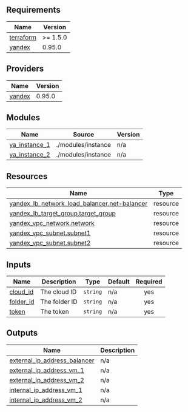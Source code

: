 ## Requirements

| Name | Version |
|------|---------|
| <a name="requirement_terraform"></a> [terraform](#requirement\_terraform) | >= 1.5.0 |
| <a name="requirement_yandex"></a> [yandex](#requirement\_yandex) | 0.95.0 |

## Providers

| Name | Version |
|------|---------|
| <a name="provider_yandex"></a> [yandex](#provider\_yandex) | 0.95.0 |

## Modules

| Name | Source | Version |
|------|--------|---------|
| <a name="module_ya_instance_1"></a> [ya\_instance\_1](#module\_ya\_instance\_1) | ./modules/instance | n/a |
| <a name="module_ya_instance_2"></a> [ya\_instance\_2](#module\_ya\_instance\_2) | ./modules/instance | n/a |

## Resources

| Name | Type |
|------|------|
| [yandex_lb_network_load_balancer.net-balancer](https://registry.terraform.io/providers/yandex-cloud/yandex/0.95.0/docs/resources/lb_network_load_balancer) | resource |
| [yandex_lb_target_group.target_group](https://registry.terraform.io/providers/yandex-cloud/yandex/0.95.0/docs/resources/lb_target_group) | resource |
| [yandex_vpc_network.network](https://registry.terraform.io/providers/yandex-cloud/yandex/0.95.0/docs/resources/vpc_network) | resource |
| [yandex_vpc_subnet.subnet1](https://registry.terraform.io/providers/yandex-cloud/yandex/0.95.0/docs/resources/vpc_subnet) | resource |
| [yandex_vpc_subnet.subnet2](https://registry.terraform.io/providers/yandex-cloud/yandex/0.95.0/docs/resources/vpc_subnet) | resource |

## Inputs

| Name | Description | Type | Default | Required |
|------|-------------|------|---------|:--------:|
| <a name="input_cloud_id"></a> [cloud\_id](#input\_cloud\_id) | The cloud ID | `string` | n/a | yes |
| <a name="input_folder_id"></a> [folder\_id](#input\_folder\_id) | The folder ID | `string` | n/a | yes |
| <a name="input_token"></a> [token](#input\_token) | The token | `string` | n/a | yes |

## Outputs

| Name | Description |
|------|-------------|
| <a name="output_external_ip_address_balancer"></a> [external\_ip\_address\_balancer](#output\_external\_ip\_address\_balancer) | n/a |
| <a name="output_external_ip_address_vm_1"></a> [external\_ip\_address\_vm\_1](#output\_external\_ip\_address\_vm\_1) | n/a |
| <a name="output_external_ip_address_vm_2"></a> [external\_ip\_address\_vm\_2](#output\_external\_ip\_address\_vm\_2) | n/a |
| <a name="output_internal_ip_address_vm_1"></a> [internal\_ip\_address\_vm\_1](#output\_internal\_ip\_address\_vm\_1) | n/a |
| <a name="output_internal_ip_address_vm_2"></a> [internal\_ip\_address\_vm\_2](#output\_internal\_ip\_address\_vm\_2) | n/a |
